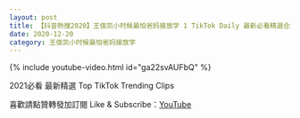 ```yaml
---
layout: post
title: 【抖音熱搜2020】王俊凯小时候最怕爸妈接放学 1 TikTok Daily 最新必看精選合集2020 12 20
date: 2020-12-20
category: 王俊凯小时候最怕爸妈接放学
---
```


{% include youtube-video.html id="ga22svAUFbQ" %}

2021必看 最新精選 Top TikTok Trending Clips

喜歡請點贊轉發加訂閱 Like & Subscribe：[YouTube](https://www.youtube.com/channel/UCAoR7VcanIPd04uEq_GIylA/videos)

